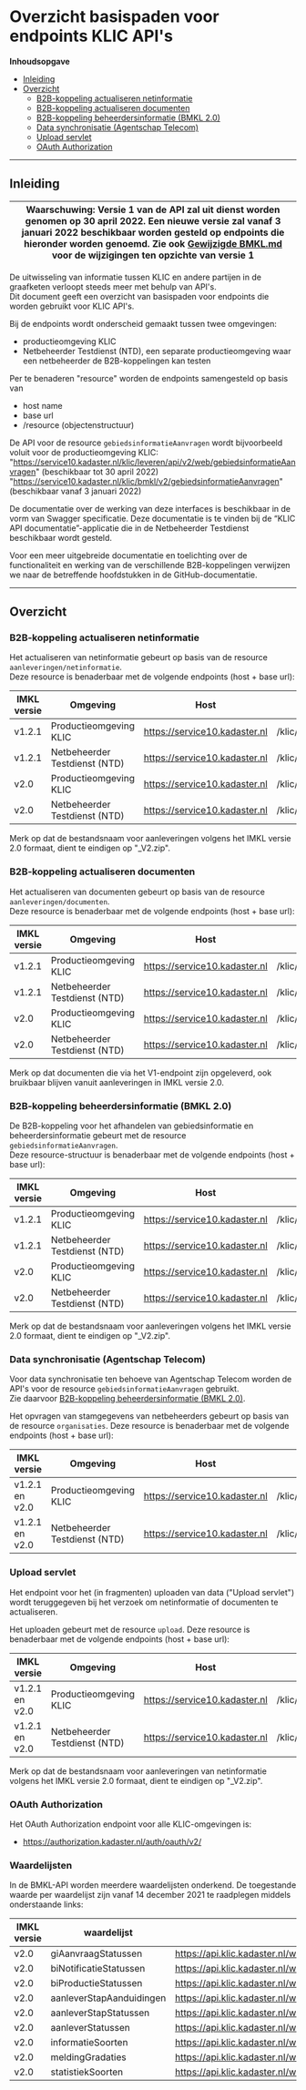 ﻿# Overzicht basispaden voor endpoints KLIC API's

**Inhoudsopgave**

- [Inleiding](#inleiding)
- [Overzicht](#overzicht)
  - [B2B-koppeling actualiseren netinformatie](#b2b-koppeling-actualiseren-netinformatie)
  - [B2B-koppeling actualiseren documenten](#b2b-koppeling-actualiseren-documenten)
  - [B2B-koppeling beheerdersinformatie (BMKL 2.0)](#b2b-koppeling-beheerdersinformatie-bmkl-20)
  - [Data synchronisatie (Agentschap Telecom)](#data-synchronisatie-agentschap-telecom)
  - [Upload servlet](#upload-servlet)
  - [OAuth Authorization](#oauth-authorization)

---------------------------------------------------------
## Inleiding


|Waarschuwing:  Versie 1 van de API zal uit dienst worden genomen op 30 april 2022. Een nieuwe versie zal vanaf 3 januari 2022 beschikbaar worden gesteld op endpoints die hieronder worden genoemd. Zie ook [Gewijzigde BMKL.md](../Toekomstige%20wijzigingen/Toelichting%20specifieke%20onderwerpen/Implementatie%20upgrade%20KLIC%20standaarden/Gewijzigde%20BMKL.md) voor de wijzigingen ten opzichte van versie 1 |
|------------------------------|

 

De uitwisseling van informatie tussen KLIC en andere partijen in de graafketen verloopt steeds meer met behulp van API's.  \
Dit document geeft een overzicht van basispaden voor endpoints die worden gebruikt voor KLIC API's.

Bij de endpoints wordt onderscheid gemaakt tussen twee omgevingen:
- productieomgeving KLIC
- Netbeheerder Testdienst (NTD), een separate productieomgeving waar een netbeheerder de B2B-koppelingen kan testen 

Per te benaderen "resource" worden de endpoints samengesteld op basis van
- host name
- base url
- /resource (objectenstructuur)

De API voor de resource `gebiedsinformatieAanvragen` wordt bijvoorbeeld voluit voor de productieomgeving KLIC:  \
  "https://service10.kadaster.nl/klic/leveren/api/v2/web/gebiedsinformatieAanvragen" (beschikbaar tot 30 april 2022)  \
   "https://service10.kadaster.nl/klic/bmkl/v2/gebiedsinformatieAanvragen" (beschikbaar vanaf 3 januari 2022)

De documentatie over de werking van deze interfaces is beschikbaar in de vorm van Swagger specificatie. Deze documentatie is te vinden bij de “KLIC API documentatie”-applicatie die in de Netbeheerder Testdienst beschikbaar wordt gesteld.

Voor een meer uitgebreide documentatie en toelichting over de functionaliteit en werking van de verschillende B2B-koppelingen verwijzen we naar de betreffende hoofdstukken in de GitHub-documentatie.

---------------------------------------------------------
## Overzicht

### B2B-koppeling actualiseren netinformatie

Het actualiseren van netinformatie gebeurt op basis van de resource `aanleveringen/netinformatie`.  \
Deze resource is benaderbaar met de volgende endpoints (host + base url):

|IMKL versie |Omgeving                      |Host                           |Base url                           | Beschikbaarheid    | 
|------------|------------------------------|-------------------------------|-----------------------------------|--------------------|
|v1.2.1      |Productieomgeving KLIC        | https://service10.kadaster.nl | /klic/actualiseren/api/v2/web     |  tot 30 april 2022 |
|v1.2.1      |Netbeheerder Testdienst (NTD) | https://service10.kadaster.nl | /klic/ntd/actualiseren/api/v2/web |  tot 30 april 2022 |
|v2.0        |Productieomgeving KLIC        | https://service10.kadaster.nl | /klic/actualiseren/v2/            |  vanaf 3 januari 2022 |
|v2.0        |Netbeheerder Testdienst (NTD) | https://service10.kadaster.nl | /klic/ntd/actualiseren/v2/        |  vanaf 20 mei 2021 |

Merk op dat de bestandsnaam voor aanleveringen volgens het IMKL versie 2.0 formaat, dient te eindigen op "_V2.zip".


### B2B-koppeling actualiseren documenten

Het actualiseren van documenten gebeurt op basis van de resource `aanleveringen/documenten`.  \
Deze resource is benaderbaar met de volgende endpoints (host + base url):


|IMKL versie |Omgeving                      |Host                           |Base url                           | Beschikbaarheid    | 
|------------|------------------------------|-------------------------------|-----------------------------------|--------------------|
|v1.2.1      |Productieomgeving KLIC        | https://service10.kadaster.nl | /klic/actualiseren/api/v2/web     |  tot 30 april 2022 |
|v1.2.1      |Netbeheerder Testdienst (NTD) | https://service10.kadaster.nl | /klic/ntd/actualiseren/api/v2/web |  tot 30 april 2022 |
|v2.0        |Productieomgeving KLIC        | https://service10.kadaster.nl | /klic/actualiseren/v2/            | vanaf 3 januari 2022 |
|v2.0        |Netbeheerder Testdienst (NTD) | https://service10.kadaster.nl | /klic/ntd/actualiseren/v2/        |  vanaf 20 mei 2021 |

Merk op dat documenten die via het V1-endpoint zijn opgeleverd, ook bruikbaar blijven vanuit aanleveringen in IMKL versie 2.0.


### B2B-koppeling beheerdersinformatie (BMKL 2.0)

De B2B-koppeling voor het afhandelen van gebiedsinformatie en beheerdersinformatie gebeurt met de resource `gebiedsinformatieAanvragen`.  \
Deze resource-structuur is benaderbaar met de volgende endpoints (host + base url):

|IMKL versie |Omgeving                      |Host                           |Base url                      | Beschikbaarheid    | 
|------------|------------------------------|-------------------------------|------------------------------|--------------------|
|v1.2.1      |Productieomgeving KLIC        | https://service10.kadaster.nl | /klic/leveren/api/v2/web     |  tot 30 april 2022 |
|v1.2.1      |Netbeheerder Testdienst (NTD) | https://service10.kadaster.nl | /klic/ntd/leveren/api/v2/web |  tot 30 april 2022 |
|v2.0        |Productieomgeving KLIC        | https://service10.kadaster.nl | /klic/ntd/bmkl/v2/           |  vanaf 3 januari 2022 |
|v2.0        |Netbeheerder Testdienst (NTD) | https://service10.kadaster.nl | /klic/ntd/bmkl/v2/           |  vanaf 20 mei 2021 |

Merk op dat de bestandsnaam voor aanleveringen volgens het IMKL versie 2.0 formaat, dient te eindigen op "_V2.zip".

### Data synchronisatie (Agentschap Telecom)

Voor data synchronisatie ten behoeve van Agentschap Telecom worden de API's voor de resource `gebiedsinformatieAanvragen` gebruikt.  \
Zie daarvoor [B2B-koppeling beheerdersinformatie (BMKL 2.0)](#b2b-koppeling-beheerdersinformatie-bmkl-20).

Het opvragen van stamgegevens van netbeheerders gebeurt op basis van de resource `organisaties`.
Deze resource is benaderbaar met de volgende endpoints (host + base url):

|IMKL versie    |Omgeving                      |Host                           |Base url                      |
|---------------|------------------------------|-------------------------------|------------------------------|
|v1.2.1 en v2.0 |Productieomgeving KLIC        | https://service10.kadaster.nl | /klic/leveren/api/v2/web     | 
|v1.2.1 en v2.0 |Netbeheerder Testdienst (NTD) | https://service10.kadaster.nl | /klic/ntd/leveren/api/v2/web | 


### Upload servlet

Het endpoint voor het (in fragmenten) uploaden van data ("Upload servlet") wordt teruggegeven bij het verzoek om netinformatie of documenten te actualiseren.

Het uploaden gebeurt met de resource `upload`.
Deze resource is benaderbaar met de volgende endpoints (host + base url):

|IMKL versie    |Omgeving                      |Host                           |Base url                                  | 
|---------------|------------------------------|-------------------------------|------------------------------------------|
|v1.2.1 en v2.0 |Productieomgeving KLIC        | https://service10.kadaster.nl | /klic/actualiseren/upload/api/v2/web     |
|v1.2.1 en v2.0 |Netbeheerder Testdienst (NTD) | https://service10.kadaster.nl | /klic/ntd/actualiseren/upload/api/v2/web |

Merk op dat de bestandsnaam voor aanleveringen van netinformatie volgens het IMKL versie 2.0 formaat, dient te eindigen op "_V2.zip".

### OAuth Authorization

Het OAuth Authorization endpoint voor alle KLIC-omgevingen is:
- https://authorization.kadaster.nl/auth/oauth/v2/

### Waardelijsten

In de BMKL-API worden meerdere waardelijsten onderkend. De toegestande waarde per waardelijst zijn vanaf 14 december 2021 te raadplegen middels onderstaande links:

|IMKL versie | waardelijst              | link                                                                    |
|------------|--------------------------|-------------------------------------------------------------------------|
|v2.0        | giAanvraagStatussen      | https://api.klic.kadaster.nl/waardelijsten/v2/giAanvraagStatussen/      |
|v2.0        | biNotificatieStatussen   | https://api.klic.kadaster.nl/waardelijsten/v2/biNotificatieStatussen    |
|v2.0        | biProductieStatussen     | https://api.klic.kadaster.nl/waardelijsten/v2/biProductieStatussen/     |
|v2.0        | aanleverStapAanduidingen | https://api.klic.kadaster.nl/waardelijsten/v2/aanleverStapAanduidingen/ |
|v2.0        | aanleverStapStatussen    | https://api.klic.kadaster.nl/waardelijsten/v2/aanleverStapStatussen/    |
|v2.0        | aanleverStatussen        | https://api.klic.kadaster.nl/waardelijsten/v2/aanleverStatussen/        |
|v2.0        | informatieSoorten        | https://api.klic.kadaster.nl/waardelijsten/v2/informatieSoorten/        |
|v2.0        | meldingGradaties         | https://api.klic.kadaster.nl/waardelijsten/v2/meldingGradaties/         |
|v2.0        | statistiekSoorten        | https://api.klic.kadaster.nl/waardelijsten/v2/statistiekSoorten/        |

